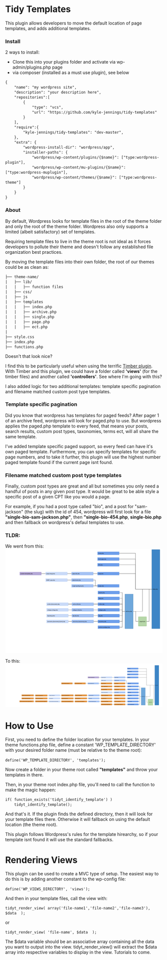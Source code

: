 Tidy Templates
================================
This plugin allows developers to move the default location of page templates, and adds additional templates.

### Install
2 ways to install:
 - Clone this into your plugins folder and activate via wp-admin/plugins.php page
 - via composer (installed as a must use plugin), see below
```
{
    "name": "my wordpress site",
    "description": "your description here",
    "repositories":[
        {
            "type": "vcs",
            "url": "https://github.com/kyle-jennings/tidy-templates"
        }
    ],
    "require":{
        "kyle-jennings/tidy-templates": "dev-master",
    },
    "extra": {
        "wordpress-install-dir": "wordpress/app",
        "installer-paths": {
            "wordpress/wp-content/plugins/{$name}": ["type:wordpress-plugin"],
            "wordpress/wp-content/mu-plugins/{$name}": ["type:wordpress-muplugin"],
            "wordpress/wp-content/themes/{$name}": ["type:wordpress-theme"]
        }
    }
}
```

### About

By default, Wordpress looks for template files in the root of the theme folder and only the root of the theme folder. Wordpress also only supports a limited (albeit satisfactory) set of templates.

Requiring template files to live in the theme root is not ideal as it forces developers to pollute their theme and doesn't follow any established file organization best practices.

By moving the template files into their own folder, the root of our themes could be as clean as:

```
├── theme-name/
|   ├── lib/
|   |   ├── function files
|   ├── css/
|   ├── js
|   ├── templates
|   |   ├── index.php
|   |   ├── archive.php
|   |   ├── single.php
|   |   ├── page.php
|   |   ├── ect.php
|
├── style.css
├── index.php
├── functions.php
```

Doesn't that look nice?

I find this to be particularly useful when using the terrific [Timber plugin](http://upstatement.com/timber/). With Timber and this plugin, we could have a folder called **'views'** (for the timber files) and another called **'controllers'**. See where I'm going with this?

I also added logic for two additional templates: template specific pagination and filename matched custom post type templates.


### Template specific pagination
Did you know that wordpress has templates for paged feeds? After pager 1 of an archive feed, wordpress will look for paged.php to use. But wordpress applies the paged.php template to every feed, that means your posts, search results, custom post types, taxonomies, terms ect, will all share the same template.

I've added template specific paged support, so every feed can have it's own paged template. Furthermore, you can specify templates for specific page numbers, and to take it further, this plugin will use the highest number paged template found if the current page isnt found.


### Filename matched custom post type templates
Finally, custom post types are great and all but sometimes you only need a handful of posts in any given post type. It would be great to be able style a specific post of a given CPT like you would a page.

For example, if you had a post type called "bio", and a post for "sam-jackson" (the slug) with the id of 454, wordpress will first look for a file **"single-bio-sam-jackson.php"**, then **"single-bio-454.php**, **single-bio.php** and then fallback on wordpress's defaul templates to use.


### TLDR:

We went from this:
![the old template hirearchy](https://raw.githubusercontent.com/kyle-jennings/tidy-templates/master/img/old%20template%20hirearchy.png)

To this:
![my new template hirearchy](https://raw.githubusercontent.com/kyle-jennings/tidy-templates/master/img/new%20template%20hirearchy.png)


How to Use
==========
First, you need to define the folder location for your templates. In your theme functions.php file, define a constant 'WP_TEMPLATE_DIRECTORY' with your desired folder name (must be relative to the theme root):

```define('WP_TEMPLATE_DIRECTORY', 'templates');```

Now create a folder in your theme root called **"templates"** and throw your templates in there.

Then, in your theme root index.php file, you'll need to call the function to make the magic happen:

```
if( function_exists('tidyt_identify_template') )
    tidyt_identify_template();
```

And that's it. If the plugin finds the defined directory, then it will look for your template files there. Otherwise it will fallback on using the default location (the theme root).

This plugin follows Wordpress's rules for the template hirearchy, so if your template isnt found it will use the standard fallbacks.

Rendering Views
================
This plugin can be used to create a MVC type of setup. The easiest way to do this is by adding another constant to the wp-config file:

```define('WP_VIEWS_DIRECTORY', 'views');```

And then in your template files, call the view with:
```
tidyt_render_view( array('file-name1','file-name2','file-name3'), $data  );
```
or
```
tidyt_render_view( 'file-name', $data  );
```

The $data variable should be an associative array containing all the data you want to output into the view. tidyt_render_view() will extract the $data array into respective variables to display in the view. Tutorials to come.

